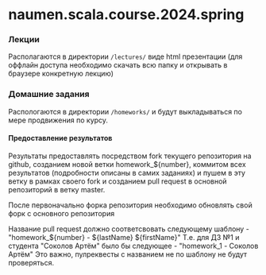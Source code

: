 # naumen.scala.course.2024.spring

### Лекции

Располагаются в директории ```/lectures/``` виде html презентации (для оффлайн доступа необходимо скачать всю папку и открывать в браузере конкретную лекцию)


### Домашние задания
Распологаются в директории ```/homeworks/``` и будут выкладываться по мере продвижения по курсу.

#### Предоставление результатов
Результаты предоставлять посредством fork текущего репозитория на github, созданием новой ветки homework_${number}, коммитом всех результатов (подробности описаны в самих заданиях) и пушем в эту ветку в рамках своего fork и созданием pull request в основной репозиторий в ветку master.

После первоначально форка репозитория необходимо обновлять свой форк с основного репозитория

Название pull request должно соответсвовать следующему шаблону - "homework_${number} - ${lastName} ${firstName}"
Т.е. для ДЗ №1 и студента "Соколов Артём" было бы следующее - "homework_1 - Соколов Артём"
Это важно, пулреквесты с названием не по шаблону не будут проверяться.